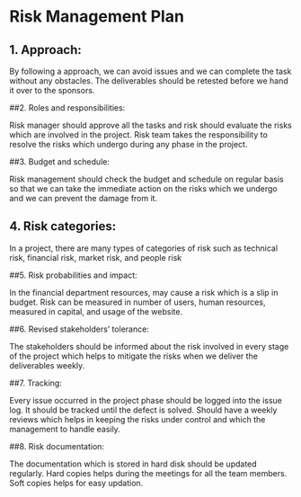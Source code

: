 # Risk Management Plan
## 1.      Approach: 

By following a approach, we can avoid issues and we can complete the task without any obstacles. The deliverables should be retested before we hand it over to the sponsors.

##2.      Roles and responsibilities: 

Risk manager should approve all the tasks and risk should evaluate the risks which are involved in the project. Risk team takes the responsibility to resolve the risks which undergo during any phase in the project.

##3.      Budget and schedule: 

Risk management should check the budget and schedule on regular basis so that we can take the immediate action on the risks which we undergo and we can prevent the damage from it.

## 4.      Risk categories: 

In a project, there are many types of categories of risk such as technical risk, financial risk, market risk, and people risk

##5.      Risk probabilities and impact: 

In the financial department resources, may cause a risk which is a slip in budget. Risk can be measured in number of users, human resources, measured in capital, and usage of the website.

##6.      Revised stakeholders’ tolerance: 

The stakeholders should be informed about the risk involved in every stage of the project which helps to mitigate the risks when we deliver the deliverables weekly.

##7.      Tracking:

Every issue occurred in the project phase should be logged into the issue log. It should be tracked until the defect is solved. Should have a weekly reviews which helps in keeping the risks under control and which the management to handle easily.

##8.      Risk documentation: 

 The documentation which is stored in hard disk should be updated regularly. Hard copies helps during the meetings for all the team members. Soft copies helps for easy updation.


